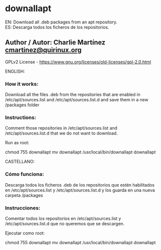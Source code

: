 
# downallapt

EN: Download all .deb packages from an apt repository.<br>
ES: Descarga todos los ficheros de los repositorios.

## Author / Autor: Charlie Martínez <cmartinez@quirinux.org>
GPLv2 License - https://www.gnu.org/licenses/old-licenses/gpl-2.0.html

ENGLISH:

### How it works:

Download all the files .deb from the repositories
that are enabled in /etc/apt/sources.list and /etc/apt/sources.list.d
and save them in a new /packages folder

### Instructions:

Comment those repositories in /etc/apt/sources.list and /etc/apt/sources.list.d that we do not want to download.

Run as root:

chmod 755 downallapt
mv downallapt /usr/local/bin/downallapt
downallapt

CASTELLANO:

### Cómo funciona:

Descarga todos los ficheros .deb de los repositorios
que estén habilitados en /etc/apt/sources.list y /etc/apt/sources.list.d
y los guarda en una nueva carpeta /packages

### Instrucciones:

Comentar todos los repositorios en /etc/apt/sources.list y /etc/apt/sources.list.d que no queremos que se descargen. 

Ejecutar como root:

chmod 755 downallapt
mv downallapt /usr/local/bin/downallapt
downallapt
